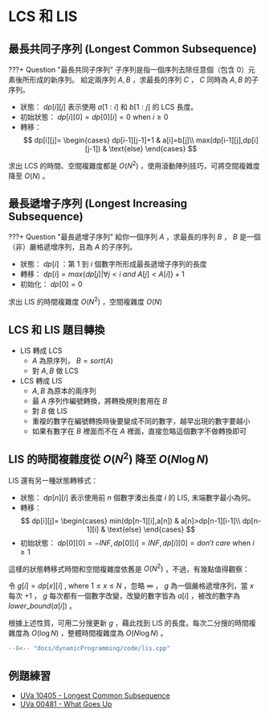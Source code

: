 # LCS 和 LIS

## 最長共同子序列 (Longest Common Subsequence)

???+ Question "最長共同子序列"
    子序列是指一個序列去除任意個（包含 0）元素後所形成的新序列。
    給定兩序列 $A,B$ ，求最長的序列 $C$ ， $C$ 同時為 $A,B$ 的子序列。

- 狀態： $dp[i][j]$ 表示使用 $a[1:i]$ 和 $b[1:j]$ 的 LCS 長度。
- 初始狀態： $dp[i][0]=dp[0][i]=0$ when $i\geq 0$ 
-   轉移：
    $$
    dp[i][j]=
    \begin{cases}
    dp[i-1][j-1]+1 & a[i]=b[j]\\
    max(dp[i-1][j],dp[i][j-1]) & \text{else}
    \end{cases}
    $$

求出 LCS 的時間、空間複雜度都是 $O(N^2)$ ，使用滾動陣列技巧，可將空間複雜度降至 $O(N)$ 。

## 最長遞增子序列 (Longest Increasing Subsequence)

???+ Question "最長遞增子序列"
    給你一個序列 $A$ ，求最長的序列 $B$ ， $B$ 是一個（非）嚴格遞增序列，且為 $A$ 的子序列。

- 狀態： $dp[i]$ ：第 $1$ 到 $i$ 個數字所形成最長遞增子序列的長度
- 轉移： $dp[i]=max\{dp[j]|\forall j<i\ and\ A[j]<A[i]\}+1$ 
- 初始化： $dp[0]=0$ 

求出 LIS 的時間複雜度 $O(N^2)$ ，空間複雜度 $O(N)$ 

## LCS 和 LIS 題目轉換

-   LIS 轉成 LCS
    -  $A$ 為原序列， $B=sort(A)$ 
    - 對 $A,B$ 做 LCS
-   LCS 轉成 LIS
    -  $A,B$ 為原本的兩序列
    - 最 $A$ 序列作編號轉換，將轉換規則套用在 $B$ 
    - 對 $B$ 做 LIS
    - 重複的數字在編號轉換時後要變成不同的數字，越早出現的數字要越小
    - 如果有數字在 $B$ 裡面而不在 $A$ 裡面，直接忽略這個數字不做轉換即可

## LIS 的時間複雜度從 $O(N^2)$ 降至 $O(N\log N)$ 

LIS 還有另一種狀態轉移式：

- 狀態： $dp[n][i]$ 表示使用前 $n$ 個數字湊出長度 $i$ 的 LIS, 末端數字最小為何。
-   轉移：
    $$
    dp[i][j]=
    \begin{cases}
    min(dp[n-1][i],a[n]) & a[n]>dp[n-1][i-1]\\
    dp[n-1][i] & \text{else}
    \end{cases}
    $$
- 初始狀態： $dp[0][0] = -INF, dp[0][i] = INF, dp[i][0]=don't\ care$ when $i \geq 1$ 

<!-- TODO LIS 示意圖 -->

這樣的狀態轉移式時間和空間複雜度依舊是 $O(N^2)$ ，不過，有幾點值得觀察：

令 $g[i]=dp[x][i]$ , where $1\leq x \leq N$ ，忽略 $\infty$ ， $g$ 為一個嚴格遞增序列，當 $x$ 每次 $+1$ ， $g$ 每次都有一個數字改變，改變的數字皆為 $a[i]$ ，被改的數字為 $lower\_bound(a[i])$ 。

根據上述性質，可用二分搜更新 $g$ ，藉此找到 LIS 的長度。每次二分搜的時間複雜度為 $O(\log N)$ ，整體時間複雜度為 $O(N\log N)$ 。

```cpp
--8<-- "docs/dynamicProgramming/code/lis.cpp"
```

## 例題練習

-  [UVa 10405 - Longest Common Subsequence](http://uva.onlinejudge.org/external/104/10405.pdf) 
-  [UVa 00481 - What Goes Up](http://uva.onlinejudge.org/external/4/481.pdf) 

